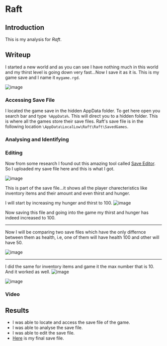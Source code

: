 # Raft

## Introduction
This is my analysis for *Raft*.
## Writeup

I started a new world and as you can see I have nothing much in this world and my thirst level is going down very fast...Now I save it as it is. This is my game save and I name it `mygame.rgd`. 

![image](https://github.com/AKripper/COPS-CSOC/assets/167231621/61b928e3-7cd2-4eb3-ada8-a7233b022178)

### Accessing Save File
I located the game save in the hidden AppData folder. To get here open you search bar and type` %AppData%`. This will direct you to a hidden folder. This is where all the games store their save files. Raft's save file is in the following location `\AppData\LocalLow\Raft\Raft\SavedGames`. 

### Analysing and Identifying


### Editing
Now from some research I found out this amazing tool called [Save Editor](https://www.saveeditonline.com). So I uploaded my save file here and this is what I got.

![image](https://github.com/AKripper/COPS-CSOC/assets/167231621/185db93d-a97d-44f9-a553-55f04cd4eeed)

This is part of the save file...it shows all the player charecteristics like inventory items and their amount and even thirst and hunger.

I will start by increasing my hunger and thirst to 100. 
![image](https://github.com/AKripper/COPS-CSOC/assets/167231621/75e00833-9940-40c3-8e56-e693689eba6a)

Now saving this file and going into the game my thirst and hunger has indeed increased to 100.

---
Now I will be comparing two save files which have the only differnce between them as health, i.e, one of them will have health 100 and other will have 50.

![image](https://github.com/AKripper/COPS-CSOC/assets/167231621/899e832f-b276-45b2-a729-b5ccacc1c4c2)




---
I did the same for inventory items and game it the max number that is 10. And it worked as well.
![image](https://github.com/AKripper/COPS-CSOC/assets/167231621/72ecdc08-ba32-4653-86af-8cd87cebd205)

![image](https://github.com/AKripper/COPS-CSOC/assets/167231621/2cef4f4a-14c9-4baa-88d6-19dd4385698b)


### Video


## Results
- I was able to locate and access the save file of the game.
- I was able to analyse the save file.
- I was able to edit the save file.
- [Here](mygame.rgd) is my final save file.


